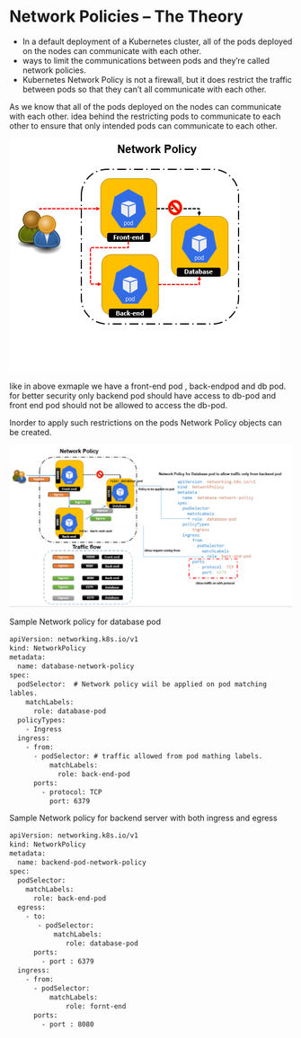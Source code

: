 # Network Policies – The Theory

- In a default deployment of a Kubernetes cluster, all of the pods deployed on the nodes can communicate with each other.
- ways to limit the communications between pods and they’re called network policies.
- Kubernetes Network Policy is not a firewall, but it does restrict the traffic between pods so that they can’t all communicate with each other.


As we know that all of the pods deployed on the nodes can communicate with each other. idea behind the restricting pods to communicate to each other to ensure that only intended pods can communicate to each other.

![network Policy](./images/network_policy.png)

like in above exmaple we have a front-end pod , back-endpod and db pod. for better security only backend pod should have access to db-pod and front end pod should not be allowed to access the db-pod.

Inorder to apply such restrictions on the pods Network Policy objects can be created. 

![network Policy](./images/network_policy_db.png)


Sample Network policy for database pod
```
apiVersion: networking.k8s.io/v1
kind: NetworkPolicy
metadata:
  name: database-network-policy
spec:
  podSelector:  # Network policy wiil be applied on pod matching lables. 
    matchLabels:
      role: database-pod
  policyTypes:
    - Ingress
  ingress:
    - from:
      - podSelector: # traffic allowed from pod mathing labels.
          matchLabels:
            role: back-end-pod
      ports:
        - protocol: TCP 
          port: 6379
```


Sample Network policy for backend server with both ingress and egress 

```
apiVersion: networking.k8s.io/v1
kind: NetworkPolicy
metadata:
  name: backend-pod-network-policy
spec:
  podSelector:
    matchLabels:
      role: back-end-pod
  egress:
    - to: 
       - podSelector:
           matchLabels:
              role: database-pod
      ports:
        - port : 6379
  ingress:
    - from:
      - podSelector:
          matchLabels:
              role: fornt-end
      ports:
        - port : 8080
```